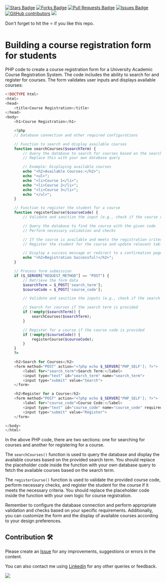 <a href="https://github.com/drshahizan/learn-php/stargazers"><img src="https://img.shields.io/github/stars/drshahizan/learn-php" alt="Stars Badge"/></a>
<a href="https://github.com/drshahizan/learn-php/network/members"><img src="https://img.shields.io/github/forks/drshahizan/learn-php" alt="Forks Badge"/></a>
<a href="https://github.com/drshahizan/learn-php/pulls"><img src="https://img.shields.io/github/issues-pr/drshahizan/learn-php" alt="Pull Requests Badge"/></a>
<a href="https://github.com/drshahizan/learn-php/issues"><img src="https://img.shields.io/github/issues/drshahizan/learn-php" alt="Issues Badge"/></a>
<a href="https://github.com/drshahizan/learn-php/graphs/contributors"><img alt="GitHub contributors" src="https://img.shields.io/github/contributors/drshahizan/learn-php?color=2b9348"></a>
![](https://visitor-badge.glitch.me/badge?page_id=drshahizan/learn-php)

Don't forget to hit the :star: if you like this repo.

# Building a course registration form for students

PHP code to create a course registration form for a University Academic Course Registration System. The code includes the ability to search for and register for courses. The form validates user inputs and displays available courses:

```php
<!DOCTYPE html>
<html>
<head>
    <title>Course Registration</title>
</head>
<body>
    <h1>Course Registration</h1>

    <?php
    // Database connection and other required configurations

    // Function to search and display available courses
    function searchCourses($searchTerm) {
        // Query the database to search for courses based on the search term
        // Replace this with your own database query

        // Example: Displaying available courses
        echo "<h2>Available Courses:</h2>";
        echo "<ul>";
        echo "<li>Course 1</li>";
        echo "<li>Course 2</li>";
        echo "<li>Course 3</li>";
        echo "</ul>";
    }

    // Function to register the student for a course
    function registerCourse($courseCode) {
        // Validate and sanitize the input (e.g., check if the course code is not empty and sanitize for security)

        // Query the database to find the course with the given code
        // Perform necessary validation and checks

        // If the course is available and meets the registration criteria
        // Register the student for the course and update relevant tables

        // Display a success message or redirect to a confirmation page
        echo "<h2>Registration Successful!</h2>";
    }

    // Process form submission
    if ($_SERVER["REQUEST_METHOD"] == "POST") {
        // Retrieve the form data
        $searchTerm = $_POST['search_term'];
        $courseCode = $_POST['course_code'];

        // Validate and sanitize the inputs (e.g., check if the search term and course code are not empty, sanitize for security)

        // Search for courses if the search term is provided
        if (!empty($searchTerm)) {
            searchCourses($searchTerm);
        }

        // Register for a course if the course code is provided
        if (!empty($courseCode)) {
            registerCourse($courseCode);
        }
    }
    ?>

    <h2>Search for Courses</h2>
    <form method="POST" action="<?php echo $_SERVER['PHP_SELF']; ?>">
        <label for="search_term">Search Term:</label>
        <input type="text" id="search_term" name="search_term">
        <input type="submit" value="Search">
    </form>

    <h2>Register for a Course</h2>
    <form method="POST" action="<?php echo $_SERVER['PHP_SELF']; ?>">
        <label for="course_code">Course Code:</label>
        <input type="text" id="course_code" name="course_code" required>
        <input type="submit" value="Register">
    </form>

</body>
</html>
```

In the above PHP code, there are two sections: one for searching for courses and another for registering for a course.

The `searchCourses()` function is used to query the database and display the available courses based on the provided search term. You should replace the placeholder code inside the function with your own database query to fetch the available courses based on the search term.

The `registerCourse()` function is used to validate the provided course code, perform necessary checks, and register the student for the course if it meets the necessary criteria. You should replace the placeholder code inside the function with your own logic for course registration.

Remember to configure the database connection and perform appropriate validation and checks based on your specific requirements. Additionally, you can customize the form and the display of available courses according to your design preferences.


## Contribution 🛠️
Please create an [Issue](https://github.com/drshahizan/learn-php/issues) for any improvements, suggestions or errors in the content.

You can also contact me using [Linkedin](https://www.linkedin.com/in/drshahizan/) for any other queries or feedback.

![](https://komarev.com/ghpvc/?username=drshahizan&label=Views&color=0e75b6&style=flat)
